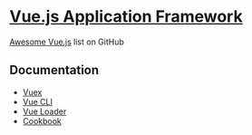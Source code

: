 # [Vue.js Application Framework][vue-site]

[Awesome Vue.js](https://github.com/vuejs/awesome-vue) list on GitHub

## Documentation

- [Vuex](https://vuex.vuejs.org/)
- [Vue CLI](https://cli.vuejs.org/)
- [Vue Loader](https://vue-loader.vuejs.org/)
- [Cookbook](https://vuejs.org/v2/cookbook/index.html)

[vue-site]: https://vuejs.org/

